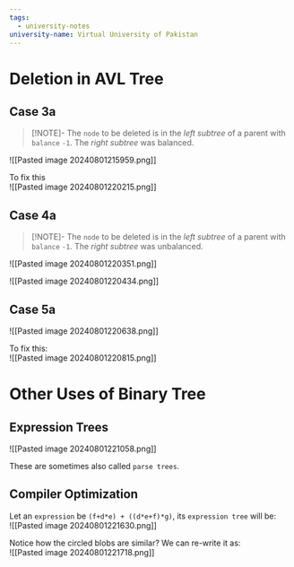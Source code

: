 ```yaml
---
tags:
  - university-notes
university-name: Virtual University of Pakistan
---
```


# Deletion in AVL Tree
## Case 3a

>[!NOTE]- The `node` to be deleted is in the _left subtree_ of a parent with `balance` `-1`. The _right subtree_ was balanced.

![[Pasted image 20240801215959.png]]

To fix this  
![[Pasted image 20240801220215.png]]

## Case 4a

>[!NOTE]- The `node` to be deleted is in the _left subtree_ of a parent with `balance` `-1`. The _right subtree_ was unbalanced.

![[Pasted image 20240801220351.png]]

![[Pasted image 20240801220434.png]]

## Case 5a
![[Pasted image 20240801220638.png]]

To fix this:  
![[Pasted image 20240801220815.png]]

# Other Uses of Binary Tree
## Expression Trees
![[Pasted image 20240801221058.png]]

These are sometimes also called `parse trees`.

## Compiler Optimization
Let an `expression` be `(f+d*e) + ((d*e+f)*g)`, its `expression tree` will be:  
![[Pasted image 20240801221630.png]]

Notice how the circled blobs are similar? We can re-write it as:  
![[Pasted image 20240801221718.png]]
